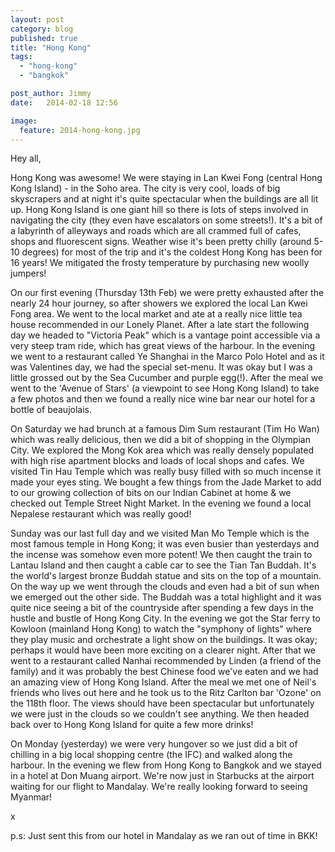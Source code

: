 ```yaml
---
layout: post
category: blog
published: true
title: "Hong Kong"
tags: 
  - "hong-kong"
  - "bangkok"

post_author: Jimmy
date:   2014-02-18 12:56

image:
  feature: 2014-hong-kong.jpg
---
```

Hey all,

Hong Kong was awesome! We were staying in Lan Kwei Fong (central Hong Kong Island) - in the Soho area. The city is very cool, loads of big skyscrapers and at night it's quite spectacular when the buildings are all lit up. Hong Kong Island is one giant hill so there is lots of steps involved in navigating the city (they even have escalators on some streets!). It's a bit of a labyrinth of alleyways and roads which are all crammed full of cafes, shops and fluorescent signs. Weather wise it's been pretty chilly (around 5-10 degrees) for most of the trip and it's the coldest Hong Kong has been for 16 years! We mitigated the frosty temperature by purchasing new woolly jumpers!

On our first evening (Thursday 13th Feb) we were pretty exhausted after the nearly 24 hour journey, so after showers we explored the local Lan Kwei Fong area. We went to the local market and ate at a really nice little tea house recommended in our Lonely Planet. After a late start the following day we headed to "Victoria Peak" which is a vantage point accessible via a very steep tram ride, which has great views of the harbour. In the evening we went to a restaurant called Ye Shanghai in the Marco Polo Hotel and as it was Valentines day, we had the special set-menu. It was okay but I was a little grossed out by the Sea Cucumber and purple egg(!). After the meal we went to the 'Avenue of Stars' (a viewpoint to see Hong Kong Island) to take a few photos and then we found a really nice wine bar near our hotel for a bottle of beaujolais.

On Saturday we had brunch at a famous Dim Sum restaurant (Tim Ho Wan) which was really delicious, then we did a bit of shopping in the Olympian City. We explored the Mong Kok area which was really densely populated with high rise apartment blocks and loads of local shops and cafes. We visited Tin Hau Temple which was really busy filled with so much incense it made your eyes sting. We bought a few things from the Jade Market to add to our growing collection of bits on our Indian Cabinet at home & we checked out Temple Street Night Market. In the evening we found a local Nepalese restaurant which was really good!

Sunday was our last full day and we visited Man Mo Temple which is the most famous temple in Hong Kong; it was even busier than yesterdays and the incense was somehow even more potent! We then caught the train to Lantau Island and then caught a cable car to see the Tian Tan Buddah. It's the world's largest bronze Buddah statue and sits on the top of a mountain. On the way up we went through the clouds and even had a bit of sun when we emerged out the other side. The Buddah was a total highlight and it was quite nice seeing a bit of the countryside after spending a few days in the hustle and bustle of Hong Kong City. In the evening we got the Star ferry to Kowloon (mainland Hong Kong) to watch the "symphony of lights" where they play music and orchestrate a light show on the buildings. It was okay; perhaps it would have been more exciting on a clearer night. After that we went to a restaurant called Nanhai recommended by Linden (a friend of the family) and it was probably the best Chinese food we've eaten and we had an amazing view of Hong Kong Island. After the meal we met one of Neil's friends who lives out here and he took us to the Ritz Carlton bar 'Ozone' on the 118th floor. The views should have been spectacular but unfortunately we were just in the clouds so we couldn't see anything. We then headed back over to Hong Kong Island for quite a few more drinks!

On Monday (yesterday) we were very hungover so we just did a bit of chilling in a big local shopping centre (the IFC) and walked along the harbour. In the evening we flew from Hong Kong to Bangkok and we stayed in a hotel at Don Muang airport. We're now just in Starbucks at the airport waiting for our flight to Mandalay. We're really looking forward to seeing Myanmar!

x

p.s: Just sent this from our hotel in Mandalay as we ran out of time in BKK!